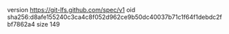 version https://git-lfs.github.com/spec/v1
oid sha256:d8afe155240c3ca4c8f052d962ce9b50dc40037b71c1f64f1debdc2fbf7862a4
size 149
